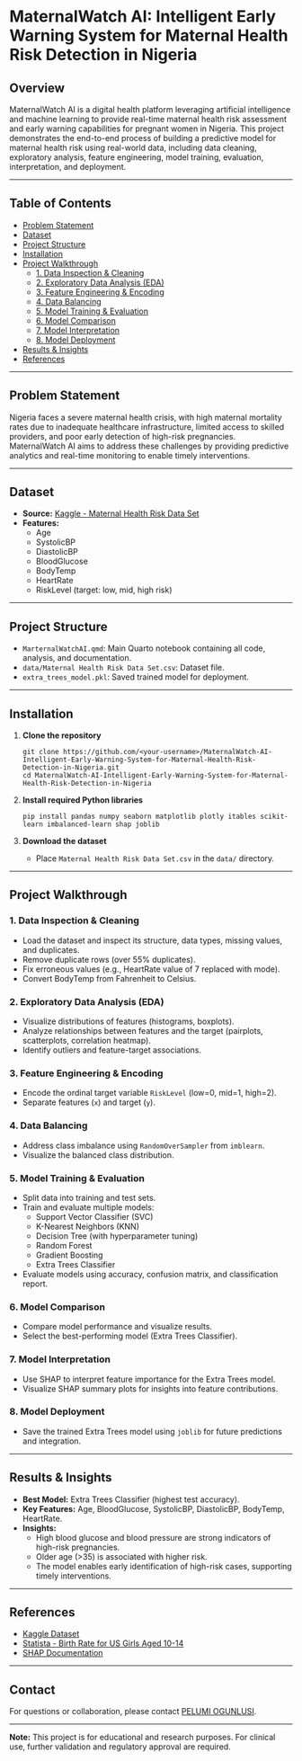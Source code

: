 # MaternalWatch AI: Intelligent Early Warning System for Maternal Health Risk Detection in Nigeria
## Overview

MaternalWatch AI is a digital health platform leveraging artificial intelligence and machine learning to provide real-time maternal health risk assessment and early warning capabilities for pregnant women in Nigeria. This project demonstrates the end-to-end process of building a predictive model for maternal health risk using real-world data, including data cleaning, exploratory analysis, feature engineering, model training, evaluation, interpretation, and deployment.

---

## Table of Contents

- [Problem Statement](#problem-statement)
- [Dataset](#dataset)
- [Project Structure](#project-structure)
- [Installation](#installation)
- [Project Walkthrough](#project-walkthrough)
    - [1. Data Inspection & Cleaning](#1-data-inspection--cleaning)
    - [2. Exploratory Data Analysis (EDA)](#2-exploratory-data-analysis-eda)
    - [3. Feature Engineering & Encoding](#3-feature-engineering--encoding)
    - [4. Data Balancing](#4-data-balancing)
    - [5. Model Training & Evaluation](#5-model-training--evaluation)
    - [6. Model Comparison](#6-model-comparison)
    - [7. Model Interpretation](#7-model-interpretation)
    - [8. Model Deployment](#8-model-deployment)
- [Results & Insights](#results--insights)
- [References](#references)

---

## Problem Statement

Nigeria faces a severe maternal health crisis, with high maternal mortality rates due to inadequate healthcare infrastructure, limited access to skilled providers, and poor early detection of high-risk pregnancies. MaternalWatch AI aims to address these challenges by providing predictive analytics and real-time monitoring to enable timely interventions.

---

## Dataset

- **Source:** [Kaggle - Maternal Health Risk Data Set](https://www.kaggle.com/datasets/csafrit2/maternal-health-risk-data/data)
- **Features:**
    - Age
    - SystolicBP
    - DiastolicBP
    - BloodGlucose
    - BodyTemp
    - HeartRate
    - RiskLevel (target: low, mid, high risk)

---

## Project Structure

- `MarternalWatchAI.qmd`: Main Quarto notebook containing all code, analysis, and documentation.
- `data/Maternal Health Risk Data Set.csv`: Dataset file.
- `extra_trees_model.pkl`: Saved trained model for deployment.

---

## Installation

1. **Clone the repository**
     ```
     git clone https://github.com/<your-username>/MaternalWatch-AI-Intelligent-Early-Warning-System-for-Maternal-Health-Risk-Detection-in-Nigeria.git
     cd MaternalWatch-AI-Intelligent-Early-Warning-System-for-Maternal-Health-Risk-Detection-in-Nigeria
     ```

2. **Install required Python libraries**
     ```
     pip install pandas numpy seaborn matplotlib plotly itables scikit-learn imbalanced-learn shap joblib
     ```

3. **Download the dataset**
     - Place `Maternal Health Risk Data Set.csv` in the `data/` directory.

---

## Project Walkthrough

### 1. Data Inspection & Cleaning

- Load the dataset and inspect its structure, data types, missing values, and duplicates.
- Remove duplicate rows (over 55% duplicates).
- Fix erroneous values (e.g., HeartRate value of 7 replaced with mode).
- Convert BodyTemp from Fahrenheit to Celsius.

### 2. Exploratory Data Analysis (EDA)

- Visualize distributions of features (histograms, boxplots).
- Analyze relationships between features and the target (pairplots, scatterplots, correlation heatmap).
- Identify outliers and feature-target associations.

### 3. Feature Engineering & Encoding

- Encode the ordinal target variable `RiskLevel` (low=0, mid=1, high=2).
- Separate features (`x`) and target (`y`).

### 4. Data Balancing

- Address class imbalance using `RandomOverSampler` from `imblearn`.
- Visualize the balanced class distribution.

### 5. Model Training & Evaluation

- Split data into training and test sets.
- Train and evaluate multiple models:
    - Support Vector Classifier (SVC)
    - K-Nearest Neighbors (KNN)
    - Decision Tree (with hyperparameter tuning)
    - Random Forest
    - Gradient Boosting
    - Extra Trees Classifier
- Evaluate models using accuracy, confusion matrix, and classification report.

### 6. Model Comparison

- Compare model performance and visualize results.
- Select the best-performing model (Extra Trees Classifier).

### 7. Model Interpretation

- Use SHAP to interpret feature importance for the Extra Trees model.
- Visualize SHAP summary plots for insights into feature contributions.

### 8. Model Deployment

- Save the trained Extra Trees model using `joblib` for future predictions and integration.

---

## Results & Insights

- **Best Model:** Extra Trees Classifier (highest test accuracy).
- **Key Features:** Age, BloodGlucose, SystolicBP, DiastolicBP, BodyTemp, HeartRate.
- **Insights:**
    - High blood glucose and blood pressure are strong indicators of high-risk pregnancies.
    - Older age (>35) is associated with higher risk.
    - The model enables early identification of high-risk cases, supporting timely interventions.

---

## References

- [Kaggle Dataset](https://www.kaggle.com/datasets/csafrit2/maternal-health-risk-data/data)
- [Statista - Birth Rate for US Girls Aged 10-14](https://www.statista.com/statistics/410744/birth-rate-for-us-girls/)
- [SHAP Documentation](https://shap.readthedocs.io/en/latest/)

---

## Contact

For questions or collaboration, please contact [PELUMI OGUNLUSI](mailto:your-email@example.com).

---

**Note:** This project is for educational and research purposes. For clinical use, further validation and regulatory approval are required.


